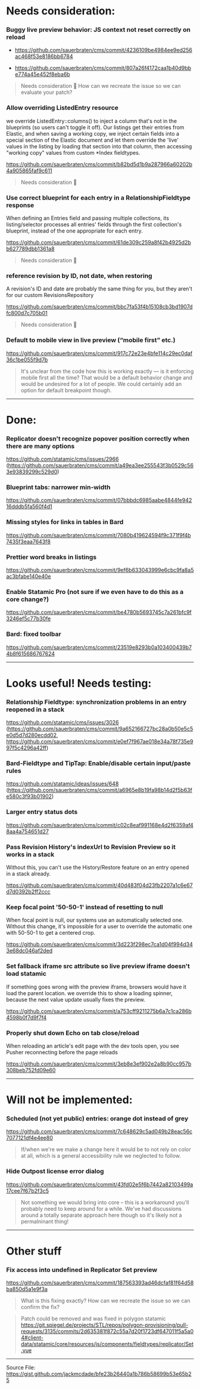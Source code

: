 # Needs consideration:

### Buggy live preview behavior: JS context not reset correctly on reload
- https://github.com/sauerbraten/cms/commit/4236109be4984ee9ed256ac468f53e8186bb6784

- https://github.com/sauerbraten/cms/commit/807a26f4172caa1b40d9bbe774a45e452f8eba6b

> Needs consideration 🤔 How can we recreate the issue so we can evaluate your patch?

### Allow overriding ListedEntry resource

we override ListedEntry::columns() to inject a column that's not in the blueprints (so users can't toggle it off). Our listings get their entries from Elastic, and when saving a working copy, we inject certain fields into a special section of the Elastic document and let them override the 'live' values in the listing by loading that section into that column, then accessing "working copy" values from custom *Index fieldtypes.

https://github.com/sauerbraten/cms/commit/b82bd5d1b9a287966a60202b4a905865faf9c611

> Needs consideration 🤔

### Use correct blueprint for each entry in a RelationshipFieldtype response

When defining an Entries field and passing multiple collections, its listing/selector processes all entries' fields through the first collection's blueprint, instead of the one appropriate for each entry.

https://github.com/sauerbraten/cms/commit/61de309c259a8f42b4925d2bb627789dbb1361a8

> Needs consideration 🤔
 
### reference revision by ID, not date, when restoring

A revision's ID and date are probably the same thing for you, but they aren't for our custom RevisionsRepository

https://github.com/sauerbraten/cms/commit/bbc7fa53f4b15108cb3bd1907dfc800d7c705b01

> Needs consideration 🤔

### Default to mobile view in live preview (“mobile first” etc.)

https://github.com/sauerbraten/cms/commit/917c72e23e4bfe114c29ec0daf36c1be055f9d7b

> It's unclear from the code how this is working exactly — is it enforcing mobile first all the time? That would be a default behavior change and would be undesired for a lot of people. We could certainly add an option for default breakpoint though.

---
# Done:

### Replicator doesn't recognize popover position correctly when there are many options 
https://github.com/statamic/cms/issues/2966 (https://github.com/sauerbraten/cms/commit/a49ea3ee255543f3b0529c563e93839299c529d0)

### Blueprint tabs: narrower min-width
https://github.com/sauerbraten/cms/commit/07bbbdc6985aabe4844fe94216dddb5fa560f4d1

### Missing styles for links in tables in Bard
https://github.com/sauerbraten/cms/commit/7080b419624594f9c371f9f4b7435f3eaa7643f8

### Prettier word breaks in listings
https://github.com/sauerbraten/cms/commit/9ef6b633043999e6cbc9fa8a5ac3bfabe140e40e

### Enable Statamic Pro (not sure if we even have to do this as a core change?)
https://github.com/sauerbraten/cms/commit/be4780b5693745c7a261bfc9f3246ef5c77b30fe

### Bard: fixed toolbar
https://github.com/sauerbraten/cms/commit/23519e8293b0a103400439b74b8f615686767624

---
# Looks useful! Needs testing:

### Relationship Fieldtype: synchronization problems in an entry reopened in a stack
https://github.com/statamic/cms/issues/3026 (https://github.com/sauerbraten/cms/commit/9a652166727bc28a0b50e5c5e0d5d7d280ecdd02, https://github.com/sauerbraten/cms/commit/e0ef7f967ae018e34a78f735e997f5c4296a42ff)

### Bard-Fieldtype and TipTap: Enable/disable certain input/paste rules
https://github.com/statamic/ideas/issues/648 (https://github.com/sauerbraten/cms/commit/a6965e8b19fa98b14d2f5b63fe580c3f93b01902)

### Larger entry status dots
https://github.com/sauerbraten/cms/commit/c02c8eaf991168e4d2f6359af48aa4a754651d27

### Pass Revision History's indexUrl to Revision Preview so it works in a stack

Without this, you can't use the History/Restore feature on an entry opened in a stack already.

https://github.com/sauerbraten/cms/commit/40d483f04d23fb2207a1c6e67d7d0392b2ff2ccc

### Keep focal point '50-50-1' instead of resetting to null
When focal point is null, our systems use an automatically selected one. Without this change, it's impossible for a user to override the automatic one with 50-50-1 to get a centered crop.

https://github.com/sauerbraten/cms/commit/3d223f298ec7ca1d04f994d343e68dc046af2ded

### Set fallback iframe src attribute so live preview iframe doesn't load statamic

If something goes wrong with the preview iframe, browsers would have it load the parent location. we override this to show a loading spinner, because the next value update usually fixes the preview.

https://github.com/sauerbraten/cms/commit/a753cff9211275b6a7c1ca286b4598b0f7d9f7f4

### Properly shut down Echo on tab close/reload

When reloading an article's edit page with the dev tools open, you see Pusher reconnecting before the page reloads

https://github.com/sauerbraten/cms/commit/3eb8e3ef902e2a8b90cc957b308beb752fd09e60

---
# Will not be implemented:

### Scheduled (not yet public) entries: orange dot instead of grey
https://github.com/sauerbraten/cms/commit/7c648629c5ad049b28eac56c7077121df4e4ee80

> If/when we're we make a change here it would be to not rely on color at all, which is a general accessibility rule we neglected to follow.

### Hide Outpost license error dialog

https://github.com/sauerbraten/cms/commit/43fd02e5f6b7442a82103499a17cee7f67b2f3c5

> Not something we would bring into core – this is a workaround you'll probably need to keep around for a while. We've had discussions around a totally separate approach here though so it's likely not a permalninant thing!

---
# Other stuff

### Fix access into undefined in Replicator Set preview

https://github.com/sauerbraten/cms/commit/187563393ad46dcfaf81f64d58ba850d5a1e9f3a

> What is this fixing exactly? How can we recreate the issue so we can confirm the fix?

> Patch could be removed and was fixed in polygon statamic
https://git.spiegel.de/projects/STL/repos/polygon-provisioning/pull-requests/3135/commits/2d635381f872c55a7d20f1723df647011f5a5a04#client-data/statamic/core/resources/js/components/fieldtypes/replicator/Set.vue

---
Source File: https://gist.github.com/jackmcdade/bfe23b26440a1b786b58699b53e65b25
